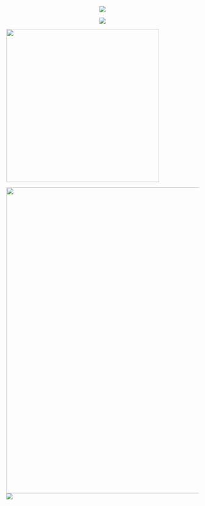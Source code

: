 <p align="center">
<img src="https://capsule-render.vercel.app/api?type=waving&color=timeGradient&height=300&&section=header&text=Hello!&fontSize=90&fontAlign=50&fontAlignY=30&desc=I%20am%20FDSSONG&descAlign=50&descSize=30&descAlignY=60&animation=twinkling" />
</p>
<p align="center">
  <img src="https://readme-typing-svg.demolab.com?font=Fira+Code&pause=1000&color=F759AA&background=F5EDFF00&random=false&width=435&lines=Welcome+to+my+GitHub+page!"/>
</p>

<p>
  <img align="center" width="400" src="https://github-readme-stats.vercel.app/api?username=FDSSONG&theme=transparent&include_all_commits=true&show_icons=true&hide_border=true" />
</p>

<img width="800" src="https://github-readme-activity-graph.vercel.app/graph?username=FDSSONG&theme=github-compact&hide_border=true&area=true" />

<img align="center" src="https://github-readme-stats.vercel.app/api/top-langs/?username=FDSSONG&theme=transparent&hide_border=true&layout=donut-vertical&langs_count=6" />

<!--
**FDSSONG/FDSSONG** is a ✨ _special_ ✨ repository because its `README.md` (this file) appears on your GitHub profile.

Here are some ideas to get you started:

- 🔭 I’m currently working on ...
- 🌱 I’m currently learning ...
- 👯 I’m looking to collaborate on ...
- 🤔 I’m looking for help with ...
- 💬 Ask me about ...
- 📫 How to reach me: ...
- 😄 Pronouns: ...
- ⚡ Fun fact: ...
-->
